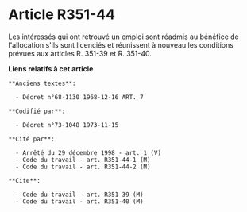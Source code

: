 # Article R351-44

Les intéressés qui ont retrouvé un emploi sont réadmis au bénéfice de l'allocation s'ils sont licenciés et réunissent à
nouveau les conditions prévues aux articles R. 351-39 et R. 351-40.

**Liens relatifs à cet article**

	**Anciens textes**:

	  - Décret n°68-1130 1968-12-16 ART. 7

	**Codifié par**:

	  - Décret n°73-1048 1973-11-15

	**Cité par**:

	  - Arrêté du 29 décembre 1998 - art. 1 (V)
	  - Code du travail - art. R351-44-1 (M)
	  - Code du travail - art. R351-44-2 (M)

	**Cite**:

	  - Code du travail - art. R351-39 (M)
	  - Code du travail - art. R351-40 (M)
